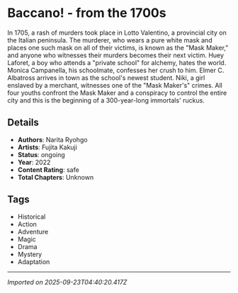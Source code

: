 # Baccano! - from the 1700s

In 1705, a rash of murders took place in Lotto Valentino, a provincial city on the Italian peninsula. The murderer, who wears a pure white mask and places one such mask on all of their victims, is known as the "Mask Maker," and anyone who witnesses their murders becomes their next victim. Huey Laforet, a boy who attends a "private school" for alchemy, hates the world. Monica Campanella, his schoolmate, confesses her crush to him. Elmer C. Albatross arrives in town as the school's newest student. Niki, a girl enslaved by a merchant, witnesses one of the "Mask Maker's" crimes. All four youths confront the Mask Maker and a conspiracy to control the entire city and this is the beginning of a 300-year-long immortals' ruckus.

## Details
- **Authors**: Narita Ryohgo
- **Artists**: Fujita Kakuji
- **Status**: ongoing
- **Year**: 2022
- **Content Rating**: safe
- **Total Chapters**: Unknown

## Tags
- Historical
- Action
- Adventure
- Magic
- Drama
- Mystery
- Adaptation

---
*Imported on 2025-09-23T04:40:20.417Z*
